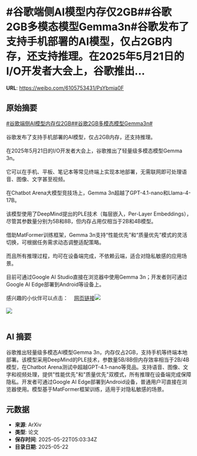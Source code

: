 # #谷歌端侧AI模型内存仅2GB##谷歌2GB多模态模型Gemma3n#谷歌发布了支持手机部署的AI模型，仅占2GB内存，还支持推理。在2025年5月21日的I/O开发者大会上，谷歌推出...

**URL**: https://weibo.com/6105753431/PsYbmia0F

## 原始摘要

<a href="https://m.weibo.cn/search?containerid=231522type%3D1%26t%3D10%26q%3D%23%E8%B0%B7%E6%AD%8C%E7%AB%AF%E4%BE%A7AI%E6%A8%A1%E5%9E%8B%E5%86%85%E5%AD%98%E4%BB%852GB%23&amp;extparam=%23%E8%B0%B7%E6%AD%8C%E7%AB%AF%E4%BE%A7AI%E6%A8%A1%E5%9E%8B%E5%86%85%E5%AD%98%E4%BB%852GB%23" data-hide=""><span class="surl-text">#谷歌端侧AI模型内存仅2GB#</span></a><a href="https://m.weibo.cn/search?containerid=231522type%3D1%26t%3D10%26q%3D%23%E8%B0%B7%E6%AD%8C2GB%E5%A4%9A%E6%A8%A1%E6%80%81%E6%A8%A1%E5%9E%8BGemma3n%23&amp;extparam=%23%E8%B0%B7%E6%AD%8C2GB%E5%A4%9A%E6%A8%A1%E6%80%81%E6%A8%A1%E5%9E%8BGemma3n%23" data-hide=""><span class="surl-text">#谷歌2GB多模态模型Gemma3n#</span></a><br><br>谷歌发布了支持手机部署的AI模型，仅占2GB内存，还支持推理。<br><br>在2025年5月21日的I/O开发者大会上，谷歌推出了轻量级多模态模型Gemma 3n。<br><br>它可以在手机、平板、笔记本等常见终端上实现本地部署，无需联网即可处理语音、图像、文字甚至视频。<br><br>在Chatbot Arena大模型竞技场上，Gemma 3n超越了GPT-4.1-nano和Llama-4-17B。<br><br>该模型使用了DeepMind提出的PLE技术（每层嵌入，Per-Layer Embeddings），尽管其参数量分别为5B和8B，但内存占用仅相当于2B和4B模型。<br><br>借助MatFormer训练框架，Gemma 3n支持“性能优先”和“质量优先”模式的灵活切换，可根据任务需求动态调整适配策略。<br><br>而且所有推理过程，均可在设备端完成，不依赖云端，适合对隐私敏感的应用场景。<br><br>目前可通过Google AI Studio直接在浏览器中使用Gemma 3n；开发者则可通过Google AI Edge部署到Android等设备上。<br><br>感兴趣的小伙伴可以点击：<a href="https://weibo.cn/sinaurl?u=https%3A%2F%2Fdevelopers.googleblog.com%2Fen%2Fintroducing-gemma-3n%2F" data-hide=""><span class="url-icon"><img style="width: 1rem;height: 1rem" src="https://h5.sinaimg.cn/upload/2015/09/25/3/timeline_card_small_web_default.png" referrerpolicy="no-referrer"></span><span class="surl-text">网页链接</span></a><img style="" src="https://tvax4.sinaimg.cn/large/006Fd7o3gy1i1o1rfvza3j31nk140jw3.jpg" referrerpolicy="no-referrer"><br><br><img style="" src="https://tvax4.sinaimg.cn/large/006Fd7o3gy1i1o1rhgkdxj31jj0v90zz.jpg" referrerpolicy="no-referrer"><br><br>

## AI 摘要

谷歌推出轻量级多模态AI模型Gemma 3n，内存仅占2GB，支持手机等终端本地部署。该模型采用DeepMind的PLE技术，参数量5B/8B但内存效率相当于2B/4B模型，在Chatbot Arena测试中超越GPT-4.1-nano等竞品。支持语音、图像、文字和视频处理，提供"性能优先"和"质量优先"双模式，所有推理在设备端完成保障隐私。开发者可通过Google AI Edge部署到Android设备，普通用户可直接在浏览器使用。模型基于MatFormer框架训练，适用于对隐私敏感的场景。

## 元数据

- **来源**: ArXiv
- **类型**: 论文
- **保存时间**: 2025-05-22T05:03:34Z
- **目录日期**: 2025-05-22
